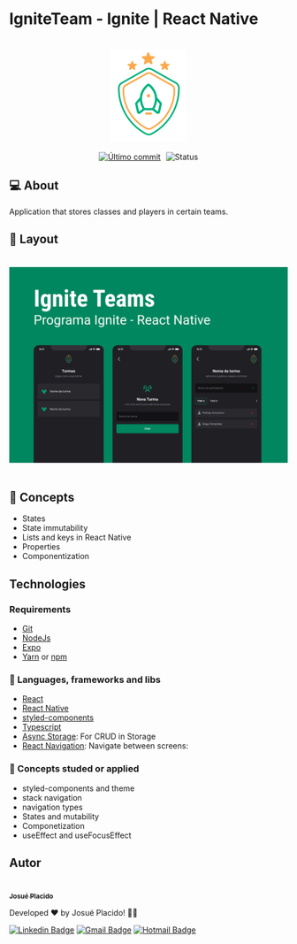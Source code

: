 # IgniteTeam - Ignite | React Native

<span style="display: flex;">
 <img style="margin: 20px auto;" src="./.github/Logo.png"/>
</span>

<span style="display: flex; justify-content: center; align-items: center; gap: 10px">
	<a href="https://github.com/JosuePlacido/nlw-03/commits/master">
		<img alt="Último commit" src="https://img.shields.io/static/v1?label=last update&	message=20/06/2024&color=green&style=flat"/>
	</a>
	<a>
		<img alt="Status" src="https://img.shields.io/static/v1?label=status&message=Em%20Desenvolvimento&color=orange&style=flat"/>
	</a>
</span>

## :computer: About <a id = "sobre"></a>

Application that stores classes and players in certain teams.

## 🎨 Layout <a id = "sobre"></a>

<span style="display: flex;">
 <img style="margin: 20px auto;" src="./.github/brand.png"/>
</span>

## :wrench: Concepts

-   States
-   State immutability
-   Lists and keys in React Native
-   Properties
-   Componentization

## Technologies <a id="tecs"></a>

### Requirements

-   [Git](https://git-scm.com)
-   [NodeJs](https://nodejs.org/en/)
-   [Expo](https://expo.dev/)
-   [Yarn](https://yarnpkg.com/) or [npm](https://www.npmjs.com/)

### :wrench: Languages, frameworks and libs

-   [React](https://reactjs.org/)
-   [React Native](https://reactnative.dev/)
-   [styled-components](https://styled-components.com/)
-   [Typescript](https://www.typescriptlang.org/)
-   [Async Storage](https://react-native-async-storage.github.io/async-storage/): For CRUD in Storage
-   [React Navigation](https://reactnavigation.org/): Navigate between screens:

### 📖 Concepts studed or applied

-   styled-components and theme
-   stack navigation
-   navigation types
-   States and mutability
-   Componetization
-   useEffect and useFocusEffect

## Autor

<a alt="Linkedin" href="https://linkedin/in/josueplacido">
 <img style="border-radius: 50%;" src="https://github.com/josueplacido.png" width="100px;" alt=""/>
 <br />
 <sub><b>Josué Placido</b></sub></a>

Developed ❤️ by Josué Placido! 👋🏽

[![Linkedin Badge](https://img.shields.io/badge/-Josue%20Placido-blue?style=flat-square&logo=Linkedin&logoColor=white&link=https://www.linkedin.com/in/josueplacido/)](https://www.linkedin.com/in/josueplacido/)
[![Gmail Badge](https://img.shields.io/badge/-juplacido.jnr@gmail.com-c14438?style=flat-square&logo=Gmail&logoColor=white&link=mailto:juplacido.jnr@gmail.com)](mailto:juplacido.jnr@gmail.com)
[![Hotmail Badge](https://img.shields.io/badge/-ozzyplacidojunior@hotmail.com-blue?style=flat-square&logo=microsoft&link=mailto:ozzyplacidojunior@hotmail.com)](mailto:ozzyplacidojunior@hotmail.com)
